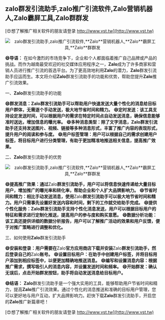 ## **zalo群发引流助手,zalo推广引流软件,**Zalo**营销机器人,**Zalo**霸屏工具,**Zalo**群群发**

[😍想了解推广相关软件的朋友请登录 http://www.vst.tw](http://www.vst.tw)

 <center><img src="https://vst.tw/MP4/tuiguang/png/4.png" alt="zalo群发引流助手,zalo推广引流软件,**Zalo**营销机器人,**Zalo**霸屏工具,**Zalo**群群发"></center>

**😄导语：**
在如今激烈的市场竞争下，企业和个人都面临着推广自己品牌或产品的挑战。而作为越南最受欢迎的社交媒体应用程序之一，**Zalo**成为了许多商家和营销人员进行推广引流的首选平台。为了更高效地利用**Zalo**的潜力，**Zalo**群发引流助手应运而生。本文将介绍**Zalo**群发引流助手的功能和优势，帮助您提升**Zalo**推广引流效果。

一、**Zalo**群发引流助手的功能

**😄群发消息：**Zalo**群发引流助手可以帮助用户快速发送大量个性化的消息给目标用户群体，无需逐个手动发送，极大地节省时间和精力。**
**😄定时发送：该工具支持设定发送时间，可以根据用户的需求在特定时间点自动发送消息，确保信息能够准时送达，增加信息的曝光率。**
**😄多种消息类型：除了文字消息，**Zalo**群发引流助手还支持发送图片、视频、链接等多种消息形式，丰富了推广内容的表现形式，提升用户的阅读和参与度。**
**😄用户标签管理：用户可以根据自己的需求创建用户标签，将目标用户进行分类管理，有助于更加精准地推送相关信息，提高推广效果。**

二、**Zalo**群发引流助手的优势

 <center><img src="https://vst.tw/MP4/tuiguang/png/1.png" alt="zalo群发引流助手,zalo推广引流软件,**Zalo**营销机器人,**Zalo**霸屏工具,**Zalo**群群发"></center>

**😄提高推广效果：通过**Zalo**群发引流助手，用户可以将信息快速传递给大量目标用户，增加推广的曝光率和转化率，帮助企业和个人扩大品牌影响力。**
**😄节省时间和精力：相比手动发送消息，使用**Zalo**群发引流助手可以极大地节省时间和精力。用户只需事先设置好发送内容和时间，剩下的工作就交给助手完成。**
**😄提供个性化服务：**Zalo**群发引流助手支持个性化消息发送，用户可以根据目标用户的特征和需求进行定制化推送，提高用户的参与度和购买意愿。**
**😄数据分析功能：该工具还提供详细的数据分析报告，用户可以了解推广活动的效果和用户反馈，便于对推广策略进行调整和优化。**

三、如何使用**Zalo**群发引流助手

**😄安装和登录：用户需要在**Zalo**官方应用商店下载并安装**Zalo**群发引流助手，然后登录自己的**Zalo**账号。**
**😄设置目标用户：在助手中创建用户标签，并将目标用户添加到相应标签中，以便更加精确地推送消息。**
**😄编写和设置消息内容：根据推广需求，撰写吸引人的消息内容，并设置发送时间和频率。**
**😄开始群发：确认无误后，点击开始群发按钮，助手将自动发送消息给目标用户。**

**😄结语：**
**Zalo**群发引流助手是一个强大实用的工具，能够帮助用户节省时间和精力，提高**Zalo**推广引流效果。通过个性化的消息推送和准确的目标用户管理，您可以更好地与用户互动，扩大品牌影响力。赶快下载**Zalo**群发引流助手，开启您的**Zalo**推广新篇章吧！

[😍想了解推广相关软件的朋友请登录 http://www.vst.tw](http://www.vst.tw)



